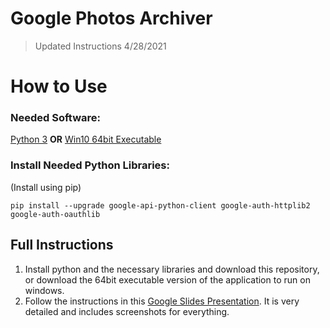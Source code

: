 # Google Photos Archiver

> Updated Instructions 4/28/2021

# How to Use
### Needed Software:
[Python 3](https://www.python.org/downloads/ "Python 3")
**OR**
[Win10 64bit Executable](https://github.com/NicholasDawson/GooglePhotosArchiver/raw/master/Google%20Photos%20Archiver.exe)

### Install Needed Python Libraries:
(Install using pip)

`pip install --upgrade google-api-python-client google-auth-httplib2 google-auth-oauthlib`

## Full Instructions
1. Install python and the necessary libraries and download this repository, or download the 64bit executable version of the application to run on windows.
2. Follow the instructions in this [Google Slides Presentation](https://docs.google.com/presentation/d/1nrNmM6iUSPXU5C9DjxG9gyaAAFKYXuMMeQVxqBYyRMM/edit?usp=sharing "Link"). It is very detailed and includes screenshots for everything.
